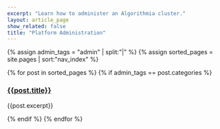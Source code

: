 ```yaml
---
excerpt: "Learn how to administer an Algorithmia cluster."
layout: article_page
show_related: false
title: "Platform Administration"
---
```


{% assign admin_tags = "admin" | split:"|" %}
{% assign sorted_pages = site.pages | sort:"nav_index" %}
<div class="row overview-container">
  {% for post in sorted_pages %}
    {% if admin_tags == post.categories %}
    <div class="col-md-12 overview-brief">
		<h3><a href="{{ post.url | relative_url }}">{{post.title}}</a></h3>
		<p class="lg">{{post.excerpt}}</p>
	</div>
  {% endif %}
  {% endfor %}
</div>
